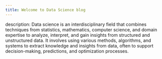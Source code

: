 ```yaml
---
title: Welcome to Data Science blog
---
```

description: Data science is an interdisciplinary field that combines techniques from statistics, mathematics, computer science, and domain expertise to analyze, interpret, and gain insights from structured and unstructured data. It involves using various methods, algorithms, and systems to extract knowledge and insights from data, often to support decision-making, predictions, and optimization processes.

